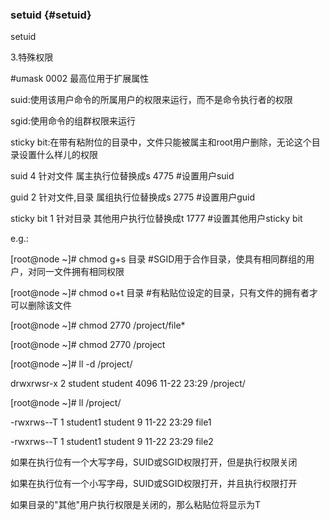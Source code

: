### setuid {#setuid}

setuid

3.特殊权限

#umask 0002 最高位用于扩展属性

suid:使用该用户命令的所属用户的权限来运行，而不是命令执行者的权限

sgid:使用命令的组群权限来运行

sticky bit:在带有粘附位的目录中，文件只能被属主和root用户删除，无论这个目录设置什么样儿的权限

suid           4  针对文件                    属主执行位替换成s               4775    #设置用户suid

guid           2  针对文件,目录            属组执行位替换成s               2775    #设置用户guid

sticky bit    1  针对目录                    其他用户执行位替换成t         1777    #设置其他用户sticky bit

e.g.:

[root@node ~]# chmod g+s  目录   #SGID用于合作目录，使具有相同群组的用户，对同一文件拥有相同权限

[root@node ~]# chmod o+t   目录   #有粘贴位设定的目录，只有文件的拥有者才可以删除该文件

[root@node ~]# chmod 2770 /project/file*

[root@node ~]# chmod 2770 /project

[root@node ~]# ll -d /project/

drwxrwsr-x 2 student student 4096 11-22 23:29 /project/

[root@node ~]# ll /project/  

-rwxrws--T 1 student1 student 9 11-22 23:29 file1

-rwxrws--T 1 student1 student 9 11-22 23:29 file2

如果在执行位有一个大写字母，SUID或SGID权限打开，但是执行权限关闭

如果在执行位有一个小写字母，SUID或SGID权限打开，并且执行权限打开

如果目录的&quot;其他&quot;用户执行权限是关闭的，那么粘贴位将显示为T